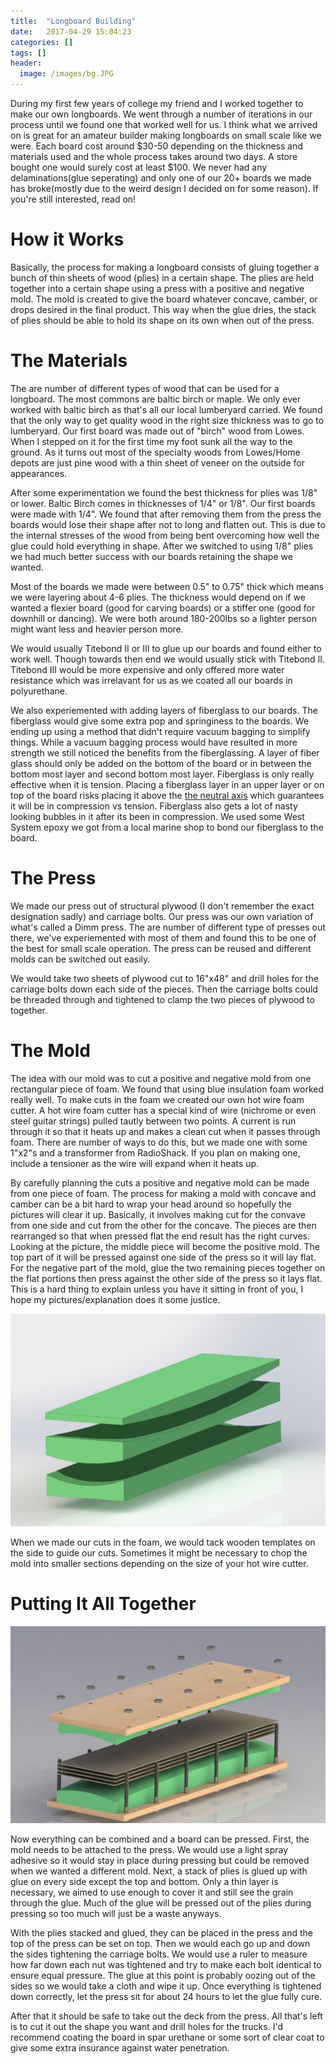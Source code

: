 ```yaml
---
title:  "Longboard Building"
date:   2017-04-29 15:04:23
categories: []
tags: []
header:
  image: /images/bg.JPG
---
```



During my first few years of college my friend and I worked together to make our own longboards. We went through a number of iterations in our process until we found one that worked well for us. I think what we arrived on is great for an amateur builder making longboards on small scale like we were. Each board cost around $30-50 depending on the thickness and materials used and the whole process takes around two days. A store bought one would surely cost at least $100. We never had any delaminations(glue seperating) and only one of our 20+ boards we made has broke(mostly due to the weird design I decided on for some reason). If you're still interested, read on!

# How it Works
Basically, the process for making a longboard consists of gluing together a bunch of thin sheets of wood (plies) in a certain shape. The plies are held together into a certain shape using a press with a positive and negative mold. The mold is created to give the board whatever concave, camber, or drops desired in the final product. This way when the glue dries, the stack of plies should be able to hold its shape on its own when out of the press.

# The Materials
The are number of different types of wood that can be used for a longboard. The most commons are baltic birch or maple. We only ever worked with baltic birch as that's all our local lumberyard carried. We found that the only way to get quality wood in the right size thickness was to go to lumberyard. Our first board was made out of "birch" wood from Lowes. When I stepped on it for the first time my foot sunk all the way to the ground. As it turns out most of the specialty woods from Lowes/Home depots are just pine wood with a thin sheet of veneer on the outside for appearances.

After some experimentation we found the best thickness for plies was 1/8" or lower. Baltic Birch comes in thicknesses of 1/4" or 1/8". Our first boards were made with 1/4". We found that after removing them from the press the boards would lose their shape after not to long and flatten out. This is due to the internal stresses of the wood from being bent overcoming how well the glue could hold everything in shape. After we switched to using 1/8" plies we had much better success with our boards retaining the shape we wanted.

Most of the boards we made were between 0.5" to 0.75" thick which means we were layering about 4-6 plies. The thickness would depend on if we wanted a flexier board (good for carving boards) or a stiffer one (good for downhill or dancing). We were both around 180-200lbs so a lighter person might want less and heavier person more.

We would usually Titebond II or III to glue up our boards and found either to work well. Though towards then end we would usually stick with Titebond II. Titebond III would be more expensive and only offered more water resistance which was irrelavant for us as we coated all our boards in polyurethane. 

We also experiemented with adding layers of fiberglass to our boards. The fiberglass would give some extra pop and springiness to the boards. We ending up using a method that didn't require vacuum bagging to simplify things. While a vacuum bagging process would have resulted in more strength we still noticed the benefits from the fiberglassing. A layer of fiber glass should only be added on the bottom of the board or in between the bottom most layer and second bottom most layer. Fiberglass is only really effective when it is tension. Placing a fiberglass layer in an upper layer or on top of the board risks placing it above the [the neutral axis](https://en.wikipedia.org/wiki/Neutral_axis) which guarantees it will be in compression vs tension. Fiberglass also gets a lot of nasty looking bubbles in it after its been in compression. We used some West System epoxy we got from a local marine shop to bond our fiberglass to the board.

# The Press

We made our press out of structural plywood (I don't remember the exact designation sadly) and carriage bolts. Our press was our own variation of what's called a Dimm press. The are number of different type of presses out there, we've experiemented with most of them and found this to be one of the best for small scale operation. The press can be reused and different molds can be switched out easily. 

We would take two sheets of plywood cut to 16"x48" and drill holes for the carriage bolts down each side of the pieces. Then the carriage bolts could be threaded through and tightened to clamp the two pieces of plywood to together.

# The Mold

The idea with our mold was to cut a positive and negative mold from one rectangular piece of foam. We found that using blue insulation foam worked really well. To make cuts in the foam we created our own hot wire foam cutter. A hot wire foam cutter has a special kind of wire (nichrome or even steel guitar strings) pulled tautly between two points. A current is run through it so that it heats up and makes a clean cut when it passes through foam. There are number of ways to do this, but we made one with some 1"x2"s and a transformer from RadioShack. If you plan on making one, include a tensioner as the wire will expand when it heats up.

By carefully planning the cuts a positive and negative mold can be made from one piece of foam. The process for making a mold with concave and camber can be a bit hard to wrap your head around so hopefully the pictures will clear it up. Basically, it involves making cut for the convave from one side and cut from the other for the concave. The pieces are then rearranged so that when pressed flat the end result has the right curves. Looking at the picture, the middle piece will become the positive mold. The top part of it will be pressed against one side of the press so it will lay flat. For the negative part of the mold, glue the two remaining pieces together on the flat portions then press against the other side of the press so it lays flat. This is a hard thing to explain unless you have it sitting in front of you, I hope my pictures/explanation does it some justice.

![jpg](/images/Longboard_photos/foam_cuts.jpg)


When we made our cuts in the foam, we would tack wooden templates on the side to guide our cuts. Sometimes it might be necessary to chop the mold into smaller sections depending on the size of your hot wire cutter.

# Putting It All Together

![jpg](/images/Longboard_photos/exploded_view.jpg)

Now everything can be combined and a board can be pressed. First, the mold needs to be attached to the press. We would use a light spray adhesive so it would stay in place during pressing but could be removed when we wanted a different mold. Next, a stack of plies is glued up with glue on every side except the top and bottom. Only a thin layer is necessary, we aimed to use enough to cover it and still see the grain through the glue. Much of the glue will be pressed out of the plies during pressing so too much will just be a waste anyways. 

With the plies stacked and glued, they can be placed in the press and the top of the press can be set on top. Then we would each go up and down the sides tightening the carriage bolts. We would use a ruler to measure how far down each nut was tightened and try to make each bolt identical to ensure equal pressure. The glue at this point is probably oozing out of the sides so we would take a cloth and wipe it up. Once everything is tightened down correctly, let the press sit for about 24 hours to let the glue fully cure. 

After that it should be safe to take out the deck from the press. All that's left is to cut it out the shape you want and drill holes for the trucks. I'd recommend coating the board in spar urethane or some sort of clear coat to give some extra insurance against water penetration.








